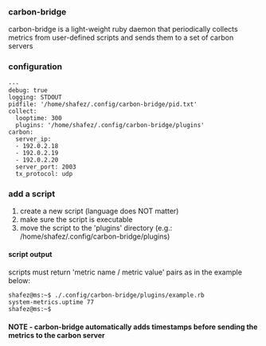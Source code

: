 ### carbon-bridge

carbon-bridge is a light-weight ruby daemon that periodically collects metrics from user-defined scripts and sends them to a set of carbon servers

### configuration

```
---
debug: true
logging: STDOUT
pidfile: '/home/shafez/.config/carbon-bridge/pid.txt'
collect:
  looptime: 300
  plugins: '/home/shafez/.config/carbon-bridge/plugins'
carbon:
  server_ip: 
  - 192.0.2.18
  - 192.0.2.19
  - 192.0.2.20
  server_port: 2003
  tx_protocol: udp
```

### add a script

1. create a new script (language does NOT matter)
2. make sure the script is executable
3. move the script to the 'plugins' directory (e.g.: /home/shafez/.config/carbon-bridge/plugins)

#### script output

scripts must return 'metric name / metric value' pairs as in the example below:

```
shafez@ms:~$ ./.config/carbon-bridge/plugins/example.rb 
system-metrics.uptime 77
shafez@ms:~$
```

#### NOTE - carbon-bridge automatically adds timestamps before sending the metrics to the carbon server
